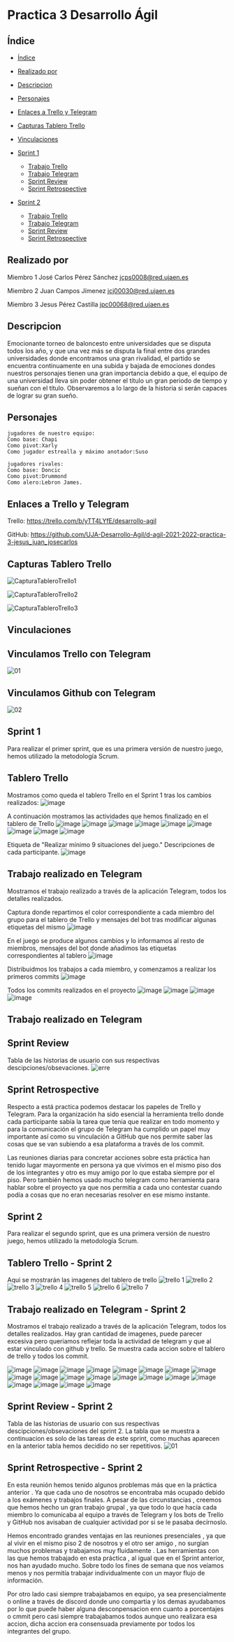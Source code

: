 <a name="arriba"></a>
# Practica 3 Desarrollo Ágil


<a name="indice"></a>
## Índice
* [Índice](#indice)
* [Realizado por](#Realizado_por)
* [Descripcion](#descripcion)
* [Personajes](#personajes)
* [Enlaces a Trello y Telegram](#Enlaces)
* [Capturas Tablero Trello](#tablero)
* [Vinculaciones](#Vinculaciones)
  
* [Sprint 1](#Sprint_1)
  * [Trabajo Trello](#trabajo_trello)
  * [Trabajo Telegram](#trabajo_telegram)
  * [Sprint Review](#sprint_review)
  * [Sprint Retrospective](#sprint_retrospective)

* [Sprint 2](#Sprint_2)
  * [Trabajo Trello](#trabajo_trello_2)
  * [Trabajo Telegram](#trabajo_telegram_2)
  * [Sprint Review](#sprint_review_2)
  * [Sprint Retrospective](#sprint_retrospective_2)


<a name="Realizado_por"></a>
## Realizado por

Miembro 1
José Carlos Pérez Sánchez
jcps0008@red.ujaen.es

Miembro 2 
Juan Campos Jímenez 
jcj00030@red.ujaen.es

Miembro 3
Jesus Pérez Castilla
jpc00068@red.ujaen.es




<a name="descripcion"></a>
## Descripcion
Emocionante torneo de baloncesto entre universidades que se disputa
todos los año, y que una vez más se disputa la final entre dos grandes universidades
donde encontramos una gran rivalidad, el partido se encuentra continuamente en 
una subida y bajada de emociones dondes nuestros personajes tienen una gran
importancia debido a que, el equipo de una universidad lleva sin poder obtener
el título un gran periodo de tiempo y sueñan con el título. Observaremos a lo
largo de la historia si serán capaces de lograr su gran sueño.



<a name="personajes"></a>
## Personajes

	jugadores de nuestro equipo:
	Como base: Chapi
	Como pivot:Xarly
	Como jugador estrealla y máximo anotador:Suso
   
	jugadores rivales:
	Como base: Doncic
	Como pivot:Drummond
	Como alero:Lebron James.


<a name="Enlaces"></a>
## Enlaces a Trello y Telegram 
Trello: https://trello.com/b/yTT4LYfE/desarrollo-agil

GitHub: https://github.com/UJA-Desarrollo-Agil/d-agil-2021-2022-practica-3-jesus_juan_josecarlos

<a name="tablero"></a>
## Capturas Tablero Trello
![CapturaTableroTrello1](https://user-images.githubusercontent.com/99332198/159651859-3545825c-bd2b-4c54-bf90-10550a8bc12c.PNG)

![CapturaTableroTrello2](https://user-images.githubusercontent.com/99332198/159651953-61b806c4-716f-44dc-9270-5c444e3a3235.PNG)

![CapturaTableroTrello3](https://user-images.githubusercontent.com/99332198/159652032-8d88428e-6918-4821-ab9f-2e09acea8744.PNG)




<a name="Vinculaciones"></a>
## Vinculaciones 

## Vinculamos Trello con Telegram
![01](https://user-images.githubusercontent.com/99321546/159535567-5226d7ee-e36c-4d1c-b70a-de44e64b616c.jpg)

## Vinculamos Github con Telegram
![02](https://user-images.githubusercontent.com/99321546/159535652-4a604c1a-917b-4a09-b07e-3690d9d6fad2.jpg)

<a name="Sprint_1"></a>
## Sprint 1
Para realizar el primer sprint, que es una primera versión de nuestro juego, hemos utilizado la metodología Scrum.

<a name="trabajo_trello"></a>
## Tablero Trello
   Mostramos como queda el tablero Trello en el Sprint 1 tras los cambios realizados:
   ![image](https://user-images.githubusercontent.com/99321546/164037542-cb371cf0-f7b6-4247-b0f5-bb6258faf0d9.png)
   
   A continuación mostramos las actividades que hemos finalizado en el tablero de Trello
![image](https://user-images.githubusercontent.com/99321546/164037658-7c72a942-d734-477e-84ca-b033cf4b9ac2.png)
![image](https://user-images.githubusercontent.com/99321546/164037741-07c493f2-e4eb-4516-9801-44a104f9d13b.png)
![image](https://user-images.githubusercontent.com/99321546/164037777-8efc0e14-3a5e-4529-a46d-e584108d4ac0.png)
![image](https://user-images.githubusercontent.com/99321546/164037831-f19b8558-21de-48f2-a999-58f9000b6ebc.png)
![image](https://user-images.githubusercontent.com/99321546/164037921-92471255-1927-42c2-81be-f96c2ac148a2.png)
![image](https://user-images.githubusercontent.com/99321546/164037974-4a75f176-b352-40f9-9783-bc34be97d2b5.png)
![image](https://user-images.githubusercontent.com/99321546/164038038-db165696-1065-4967-a3a6-aa623c787fe1.png)
![image](https://user-images.githubusercontent.com/99321546/164038131-7a214d9f-5dc6-4de6-a435-0849198db11f.png)
![image](https://user-images.githubusercontent.com/99321546/164038177-823a5e7a-e97d-4cd4-b294-f18e93f706fb.png)

Etiqueta de "Realizar mínimo 9 situaciones del juego."
Descripciones de cada participante.
![image](https://user-images.githubusercontent.com/99321546/164040431-6f92a7c5-3cd7-4edd-89b2-9b29ceaab8e2.png)




<a name="trabajo_telegram"></a>
## Trabajo realizado en Telegram
   Mostramos el trabajo realizado a través de la aplicación Telegram, todos los detalles realizados.
   
   Captura donde repartimos el color correspondiente a cada miembro del grupo para el tablero de Trello y mensajes del bot tras modificar algunas etiquetas del mismo
   ![image](https://user-images.githubusercontent.com/99320559/164041345-820ed1f3-69ce-4eee-86eb-61b88abfa65c.png)
   
   En el juego se produce algunos cambios y lo informamos al resto de miembros, mensajes del bot donde añadimos las etiquetas correspondientes al tablero 
   ![image](https://user-images.githubusercontent.com/99320559/164041753-c5501bf0-6d45-4250-843a-3cfb91c7951d.png)
   
   Distribuidmos los trabajos a cada miembro, y comenzamos a realizar los primeros commits
   ![image](https://user-images.githubusercontent.com/99320559/164042082-3a2d0291-2e2f-4d1a-9f07-e69c3e1f9aca.png)
   
   Todos los commits realizados en el proyecto
   ![image](https://user-images.githubusercontent.com/99320559/164042283-df3efbc8-7794-4415-ad3c-c9fdb7fa8f87.png)
   ![image](https://user-images.githubusercontent.com/99320559/164042366-49e084bc-009d-4242-b9b7-30488dab2a0f.png)
   ![image](https://user-images.githubusercontent.com/99320559/164042451-a8a1a294-c7b4-4764-a36d-8f6a234a12fb.png)
   ![image](https://user-images.githubusercontent.com/99320559/164042520-ac5b83c0-f593-4098-8a62-a5274cba1817.png)
   
   ## Trabajo realizado en Telegram
   
<a name="sprint_review"></a>
## Sprint Review

Tabla de las historias de usuario con sus respectivas descipciones/obsevaciones.
![erre](https://user-images.githubusercontent.com/99321546/164044782-48e0d198-15ea-4ff7-8625-dd62585cba2f.png)


<a name="sprint_retrospective"></a>
## Sprint Retrospective
Respecto a está practica podemos destacar los papeles de Trello y Telegram. Para la organización ha sido esencial la herramienta trello donde cada participante sabía la tarea que tenia que realizar en todo momento y para la comunicación el grupo de Telegram ha cumplido un papel muy importante así como su vinculación a GitHub que nos permite saber las cosas que se van subiendo a esa plataforma a través de los commit.

Las reuniones diarias para concretar acciones sobre esta práctica han tenido lugar mayormente en persona ya que vivimos en el mismo piso dos de los integrantes y otro es muy amigo por lo que estaba siempre por el piso. Pero también hemos usado mucho telegram como herramienta para hablar sobre el proyecto ya que nos permitia a cada uno contestar cuando podía a cosas que no eran necesarias resolver en ese mismo instante.



<a name="Sprint_2"></a>
## Sprint 2
Para realizar el segundo sprint, que es una primera versión de nuestro juego, hemos utilizado la metodología Scrum.

<a name="trabajo_trello_2"></a>
## Tablero Trello - Sprint 2
Aqui se mostrarán las imagenes del tablero de trello
![trello 1](https://user-images.githubusercontent.com/99321546/167726854-77c51bab-345a-401b-8c34-dbcccd1ad1fc.jpg)
![trello 2](https://user-images.githubusercontent.com/99321546/167726882-0f448014-76d6-4551-b0ef-8340d1b6676a.jpg)
![trello 3](https://user-images.githubusercontent.com/99321546/167726889-c7658aab-e35e-46ef-a09b-001a521182cd.jpg)
![trello 4](https://user-images.githubusercontent.com/99321546/167726903-a356ab90-04d5-4e04-b2b6-0a157c96a053.jpg)
![trello 5](https://user-images.githubusercontent.com/99321546/167726914-e08ea54c-e21e-4cf5-afde-278b5960bd19.jpg)
![trello 6](https://user-images.githubusercontent.com/99321546/167726926-0e6187c5-5bf8-4074-a599-bf47660cf540.jpg)
![trello 7](https://user-images.githubusercontent.com/99321546/167726933-e971a3f5-9e26-4ade-a7ea-3c85deb9e14f.jpg)


<a name="trabajo_telegram_2"></a>
## Trabajo realizado en Telegram - Sprint 2
   Mostramos el trabajo realizado a través de la aplicación Telegram, todos los detalles realizados.
   Hay gran cantidad de imagenes, puede parecer excesiva pero queriamos reflejar toda la actividad de telegram y que al estar
   vinculado con github y trello. Se muestra cada accion sobre el tablero de trello y todos los commit.
  
![image](https://user-images.githubusercontent.com/99321546/167727118-4e16a02b-ff5b-4c02-a252-95683814c1e1.png)
![image](https://user-images.githubusercontent.com/99321546/167727150-71b4143d-3229-476c-804c-95b96cb30c30.png)
![image](https://user-images.githubusercontent.com/99321546/167727205-9235433b-67cb-499b-ac72-5854ada124f4.png)
![image](https://user-images.githubusercontent.com/99321546/167727233-e4cec3ed-e037-4bb8-a881-742a4e6a486a.png)
![image](https://user-images.githubusercontent.com/99321546/167727265-d232487f-fb67-4894-afa7-61233d7494cc.png)
![image](https://user-images.githubusercontent.com/99321546/167727301-353bad50-1a21-4605-a6da-39280e6a341c.png)
![image](https://user-images.githubusercontent.com/99321546/167727343-b3987e1b-2377-477c-b159-04c4393e3a4a.png)
![image](https://user-images.githubusercontent.com/99321546/167727372-d624311a-7d90-45be-a50f-7a6025fc2e70.png)
![image](https://user-images.githubusercontent.com/99321546/167727399-ecd9a1a2-5261-4c7f-8b3d-2b68019ba542.png)
![image](https://user-images.githubusercontent.com/99321546/167727434-574d28a3-70c1-43c4-b78a-41d438751f22.png)
![image](https://user-images.githubusercontent.com/99321546/167727464-18a411c3-4c18-448c-9717-516804f18d45.png)
![image](https://user-images.githubusercontent.com/99321546/167727493-585240d7-56f8-4154-89e0-32271f81cca4.png)
![image](https://user-images.githubusercontent.com/99321546/167727516-6bec43c2-cb42-4f71-8330-388325b28127.png)
![image](https://user-images.githubusercontent.com/99321546/167727544-688a519c-be79-450b-a43c-b648ed7a120d.png)
![image](https://user-images.githubusercontent.com/99321546/167727573-2bebc262-1e10-42cd-90d2-6f61dde0afd0.png)
![image](https://user-images.githubusercontent.com/99321546/167727597-31a387fd-c82c-42bd-9cd8-b253ef93c11b.png)
![image](https://user-images.githubusercontent.com/99321546/167727625-f4f9c8b6-0ab8-47c9-bb6f-030d9fdd2b47.png)
![image](https://user-images.githubusercontent.com/99321546/167727641-e9c3078a-7828-48c8-a942-b0981bf92a81.png)
![image](https://user-images.githubusercontent.com/99321546/167727667-979d1044-9a83-4025-a54a-10bcd38d36fb.png)
![image](https://user-images.githubusercontent.com/99321546/167727695-baf732ea-8d02-40b4-85fb-d1ccf6dca218.png)



 
 <a name="sprint_review_2"></a>
## Sprint Review - Sprint 2
Tabla de las historias de usuario con sus respectivas descipciones/obsevaciones del sprint 2.
La tabla que se muestra a continuacion es solo de las tareas de este sprint, como muchas aparecen en la anterior tabla hemos decidido no ser repetitivos.
![01](https://user-images.githubusercontent.com/99321546/167728031-b4756f6c-3282-4bb6-b0fc-37df38ba519e.jpg)


<a name="sprint_retrospective_2"></a>
## Sprint Retrospective - Sprint 2

En esta reunión hemos tenido algunos problemas más que en la práctica anterior . Ya que cada uno de nosotros se encontraba más ocupado debido a los exámenes y trabajos finales. A pesar de las circunstancias , creemos que hemos hecho un gran trabajo grupal , ya que todo lo que hacía cada miembro lo comunicaba al equipo a través de Telegram y los bots de Trello y GitHub nos avisaban de cualquier actividad por si se le pasaba decírnoslo.

Hemos encontrado grandes ventajas en las reuniones presenciales , ya que al vivir en el mismo piso 2 de nosotros y el otro ser amigo , no surgían muchos problemas y trabajamos muy fluidamente . Las herramientas con las que hemos trabajado en esta práctica , al igual que en el Sprint anterior, nos han ayudado mucho. Sobre todo los fines de semana que nos veíamos menos y nos permitía trabajar individualmente con un mayor flujo de información.

Por otro lado casi siempre trabajabamos en equipo, ya sea presencialmente o online a través de discord donde uno compartia y los demas ayudabamos por lo que puede haber alguna desconpensacion enn cuanto a porcentajes o cmmit pero casi siempre trabajabamos todos aunque uno realizara esa accion, dicha accion era consensuada previamente por todos los integrantes del grupo.
